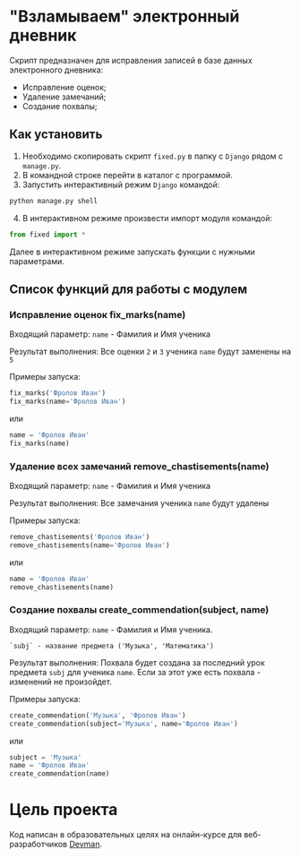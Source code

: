 # "Взламываем" электронный дневник

Скрипт предназначен для исправления записей в базе данных электронного дневника:
* Исправление оценок; 
* Удаление замечаний;
* Создание похвалы;


## Как установить
1. Необходимо скопировать скрипт `fixed.py` в папку с `Django` рядом с `manage.py`.
2. В командной строке перейти в каталог с программой.
3. Запустить интерактивный режим `Django` командой:
```python
python manage.py shell
``` 
4. В интерактивном режиме произвести импорт модуля командой:
```python
from fixed import *
``` 

Далее в интерактивном режиме запускать функции с нужными параметрами.

## Список функций для работы с модулем


### Исправление оценок fix_marks(name)
Входящий параметр:
	`name` - Фамилия и Имя ученика

Результат выполнения:
	Все оценки `2` и `3` ученика `name` будут заменены на `5`

Примеры запуска:
```python
fix_marks('Фролов Иван')
fix_marks(name='Фролов Иван')
``` 
или
```python
name = 'Фролов Иван'
fix_marks(name)
``` 

### Удаление всех замечаний remove_chastisements(name)
Входящий параметр:
	`name` - Фамилия и Имя ученика

Результат выполнения:
	Все замечания ученика `name` будут удалены

Примеры запуска:
```python
remove_chastisements('Фролов Иван')
remove_chastisements(name='Фролов Иван')
```
или
```python
name = 'Фролов Иван'
remove_chastisements(name)
``` 

### Создание похвалы create_commendation(subject, name)
Входящий параметр:
	`name` - Фамилия и Имя ученика.

	`subj` - название предмета ('Музыка', 'Математика')

Результат выполнения:
	Похвала будет создана за последний урок предмета `subj` для ученика `name`. Если за этот уже есть похвала - изменений не произойдет.

Примеры запуска:
```python
create_commendation('Музыка', 'Фролов Иван')
create_commendation(subject='Музыка', name='Фролов Иван')
```
или 
```python
subject = 'Музыка'
name = 'Фролов Иван'
create_commendation(name)
``` 

# Цель проекта

Код написан в образовательных целях на онлайн-курсе для веб-разработчиков [Devman](dvmn.org).